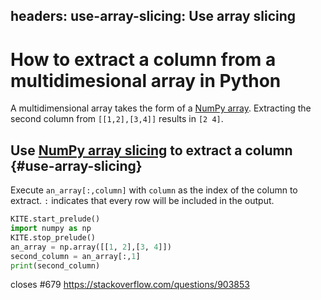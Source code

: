 headers:
    use-array-slicing: Use array slicing
---
# How to extract a column from a multidimesional array in Python

A multidimensional array takes the form of a [NumPy array](https://docs.scipy.org/doc/numpy/reference/generated/numpy.ndarray.html). Extracting the second column from `[[1,2],[3,4]]` results in `[2 4]`.

## Use [NumPy array slicing](https://www.pythoninformer.com/python-libraries/numpy/index-and-slice/) to extract a column {#use-array-slicing}

Execute `an_array[:,column]` with `column` as the index of the column to extract. `:` indicates that every row will be included in the output.

```python
KITE.start_prelude()
import numpy as np
KITE.stop_prelude()
an_array = np.array([[1, 2],[3, 4]])
second_column = an_array[:,1]
print(second_column)
```
closes #679
https://stackoverflow.com/questions/903853
